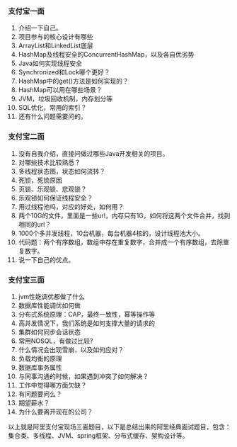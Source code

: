 ### 支付宝一面
1. 介绍一下自己。
2. 项目参与的核心设计有哪些
3. ArrayList和LinkedList底层
4. HashMap及线程安全的ConcurrentHashMap，以及各自优劣势
5. Java如何实现线程安全
6. Synchronized和Lock哪个更好？
7. HashMap中的get()方法是如何实现的？
8. HashMap可以用在哪些场景？
9. JVM，垃圾回收机制，内存划分等
10. SQL优化，常用的索引？
11. 还有什么问题需要问的。

### 支付宝二面
1. 没有自我介绍，直接问做过哪些Java开发相关的项目。
2. 对哪些技术比较熟悉？
3. 多线程状态图，状态如何流转？
4. 死锁，死锁原因
5. 页锁、乐观锁、悲观锁？
6. 乐观锁如何保证线程安全？
7. 用过线程池吗，对应的好处，如何用？
8. 两个10G的文件，里面是一些url，内存只有1G，如何将这两个文件合并，找到相同的url？
9. 1000个多并发线程，10台机器，每台机器4核的，设计线程池大小。
10. 代码题：两个有序数组，数组中存在重复数字，合并成一个有序数组，去除重复数字。
11. 说一下自己的优点。

### 支付宝三面
1. jvm性能调优都做了什么
2. 数据库性能调优如何做
3. 分布式系统原理：CAP，最终一致性，幂等操作等
4. 高并发情况下，我们系统是如何支撑大量的请求的
5. 集群如何同步会话状态
6. 常用NOSQL，有做过比较?
7. 什么情况会出现雪崩，以及如何应对？
8. 负载均衡的原理
9. 数据库事务属性
10. 与同事沟通的时候，如果遇到冲突了如何解决？
11. 工作中觉得哪方面欠缺？
12. 有问题要问么？
13. 期望薪水？
14. 为什么要离开现在的公司？


以上就是阿里支付宝现场三面题目，以下是总结出来的阿里经典面试题目，包含：集合类、多线程、JVM、spring框架、分布式缓存、架构设计等。
